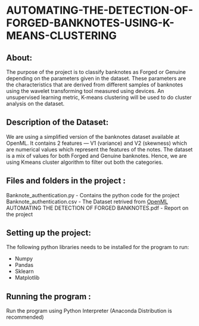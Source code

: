 # AUTOMATING-THE-DETECTION-OF-FORGED-BANKNOTES-USING-K-MEANS-CLUSTERING

## About: 
The purpose of the project is to classify banknotes as Forged or Genuine depending on the parameters given in the dataset. These parameters are the characteristics that are derived from different samples of banknotes using the wavelet transforming tool measured using devices. An unsupervised learning metric, K-means clustering will be used to do cluster analysis on the dataset.

## Description of the Dataset:
We are using a simplified version of the banknotes dataset available at OpenML. It contains 2 features — V1 (variance) and V2 (skewness) which are numerical values which represent the features of the notes. The dataset is a mix of values for both Forged and Genuine banknotes. Hence, we are using Kmeans cluster algorithm to filter out both the categories. 

## Files and folders in the project :
Banknote_authentication.py - Contains the python code for the project
Banknote_authentication.csv - The Dataset retrived from [OpenML](https://www.openml.org/d/1462)
AUTOMATING THE DETECTION OF FORGED BANKNOTES.pdf - Report on the project

## Setting up the project:
The following python libraries needs to be installed for the program to run:
* Numpy
* Pandas
* Sklearn
* Matplotlib

## Running the program :
Run the program using Python Interpreter (Anaconda Distribution is recommended)
